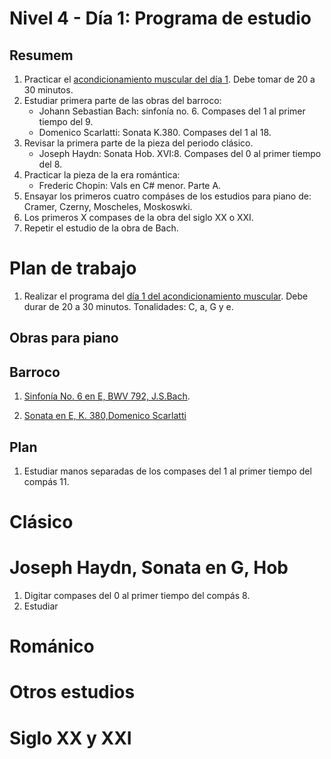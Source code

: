 # Nivel 4 - Día 1: Programa de estudio

## Resumem

1. Practicar el [acondicionamiento muscular del día 1](../acondicionamiento/dia_01.md). Debe tomar de 20 a 30 minutos. 
2. Estudiar primera parte de las obras del barroco:
    - Johann Sebastian Bach: sinfonía no. 6. Compases del 1 al primer tiempo del 9.
    - Domenico Scarlatti: Sonata K.380. Compases del 1 al 18.
3. Revisar la primera parte de la pieza del periodo clásico. 
    - Joseph Haydn: Sonata Hob. XVI:8. Compases del 0 al primer tiempo del 8.
4. Practicar la pieza de la era romántica:
    - Frederic Chopin: Vals en C# menor. Parte A.
5. Ensayar los primeros cuatro compáses de los estudios para piano de: Cramer, Czerny, Moscheles, Moskoswki.
6. Los primeros X compases de la obra del siglo XX o XXI.
7. Repetir el estudio de la obra de Bach.


# Plan de trabajo 

1. Realizar el programa del [día 1 del acondicionamiento muscular](../acondicionamiento/dia_01.md). Debe durar de 20 a 30 minutos. Tonalidades: C, a, G y e.

## Obras para piano

## Barroco

1. [Sinfonía No. 6 en E, BWV 792, J.S.Bach](./dia-01-bwv792.md).

2. [Sonata en E, K. 380,Domenico Scarlatti]()



## Plan

1. Estudiar manos separadas de los compases del 1 al primer tiempo del compás 11.



# Clásico

# Joseph Haydn, Sonata en G, Hob

1. Digitar compases del 0 al primer tiempo del compás 8.
2. Estudiar 

# Románico

# Otros estudios

# Siglo XX y XXI

